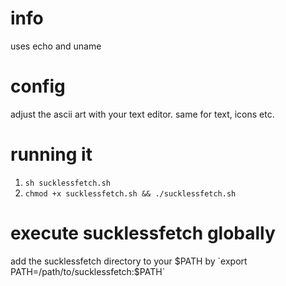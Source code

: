 # info
uses echo and uname
# config
adjust the ascii art with your text editor. same for text, icons etc.
# running it
1. `sh sucklessfetch.sh`
2. `chmod +x sucklessfetch.sh && ./sucklessfetch.sh`
# execute sucklessfetch globally
add the sucklessfetch directory to your $PATH by `export PATH=/path/to/sucklessfetch:$PATH`  
